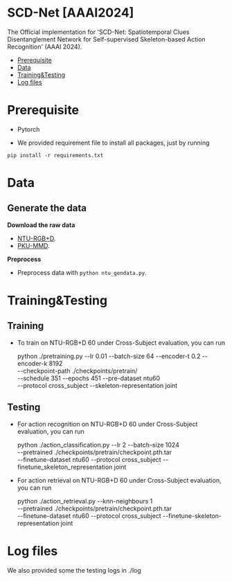 # SCD-Net [AAAI2024]
The Official implementation for  'SCD-Net: Spatiotemporal Clues Disentanglement Network for Self-supervised Skeleton-based Action Recognition' (AAAI 2024).


- [Prerequisite](#Prerequisite)
- [Data](#Data)
- [Training&Testing](#Training&Testing)
- [Log files](#Log)


<a name="Prerequisite"></a>

# Prerequisite

- Pytorch

- We provided requirement file to install all packages, just by running


`pip install -r requirements.txt`

 
<a name="Data"></a>

# Data

## Generate the  data 

**Download the raw data**

- [NTU-RGB+D](https://rose1.ntu.edu.sg/dataset/actionRecognition/). 
- [PKU-MMD](https://www.icst.pku.edu.cn/struct/Projects/PKUMMD.html).

**Preprocess**

- Preprocess data with `python ntu_gendata.py`.


<a name="Training&Testing"></a>

# Training&Testing

## Training 

- To train on NTU-RGB+D 60 under Cross-Subject evaluation, you can run


    python ./pretraining.py --lr 0.01 --batch-size 64 --encoder-t 0.2   --encoder-k 8192 \
                --checkpoint-path ./checkpoints/pretrain/ \
                --schedule 351  --epochs 451  --pre-dataset ntu60 \
                --protocol cross_subject --skeleton-representation joint

## Testing 


- For action recognition on NTU-RGB+D 60 under Cross-Subject evaluation, you can run


    python ./action_classification.py --lr 2 --batch-size 1024 \
                --pretrained ./checkpoints/pretrain/checkpoint.pth.tar \
                --finetune-dataset ntu60 --protocol cross_subject --finetune_skeleton_representation joint

- For action retrieval on NTU-RGB+D 60 under Cross-Subject evaluation, you can run


    python ./action_retrieval.py --knn-neighbours 1 \
                --pretrained ./checkpoints/pretrain/checkpoint.pth.tar \
                --finetune-dataset ntu60 --protocol cross_subject --finetune-skeleton-representation joint

<a name="Log"></a>

# Log files

We also provided some the testing logs in ./log
